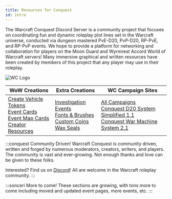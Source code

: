 ```yaml
---
title: Resources for Conquest
id: intro
---
```


The Warcraft Conquest Discord Server is a community project that focuses on coordinating fun and dynamic roleplay plot lines set in the Warcraft universe, conducted via dungeon mastered PvE-D20, PvP-D20, RP-PvE, and RP-PvP events. We hope to provide a platform for networking and collaboration for players on the Moon Guard and Wyrmrest Accord World of Warcraft servers! Many immersive graphical and written resources have been created by members of this project that any player may use in their roleplay.

![WC Logo](/img/icons/logo-wc.png)

| WoW Creations | Extra Creations | WC Campaign Sites |
|--|--|--|
| [Create Vehicle Tokens](vehicle-tokens.md)<br/>[Event Cards](event-cards.md)<br/>[Event Map Cards](../photoshop/event-cards.md)<br/>[Creator Resources](https://drive.google.com/drive/u/0/folders/1zerrT40geTDstjGdsfDnFHh-_whOEugf) | [Investigation Events](../investigation.md)<br/>[Fonts & Brushes](../photoshop/psd-resources.md)<br/>[Custom Coins](../photoshop/coins.md)<br/>[Wax Seals](../photoshop/wax-seals.md) | [All Campaigns](https://gamerchic.org/warcraft-conquest/warcraft-conquest.html)<br/>[Conquest D20 System Simplified 1.1](https://docs.google.com/document/d/1XxboiKSuBA1UsGZfuCWi7EJ_YxYxzptIk-eCJjuLQWE/edit?usp=sharing)<br/>[Conquest War Machine System 2.1](https://docs.google.com/document/d/1WNRYwGUhvwE6BuqN_VFThXmmhnMQ6zCTbEwGaZWek3Q/edit) |

:::conquest Community Driven!
Warcraft Conquest is community driven, written and forged by numerous moderators, creators, writers, and players. The community is vast and ever-growing. Not enough thanks and love can be given to these folks. 

Interested? Find us on [Discord](https://tinyurl.com/warcraftconquestdiscord)! All are welcome in the Warcraft roleplay community.
:::

:::sonceri More to come!
These sections are growing, with tons more to come including moved and updated event pages, more events, etc.
:::